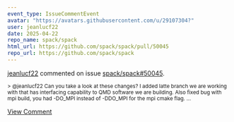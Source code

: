 ```yaml
---
event_type: IssueCommentEvent
avatar: "https://avatars.githubusercontent.com/u/29107304?"
user: jeanlucf22
date: 2025-04-22
repo_name: spack/spack
html_url: https://github.com/spack/spack/pull/50045
repo_url: https://github.com/spack/spack
---
```


<a href='https://github.com/jeanlucf22' target='_blank'>jeanlucf22</a> commented on issue <a href='https://github.com/spack/spack/pull/50045' target='_blank'>spack/spack#50045</a>.

<small>> @jeanlucf22 Can you take a look at these changes? I added latte branch we are working with that has interfacing capability to QMD software we are building. Also fixed bug with mpi build, you had -DO_MPI instead of -DDO_MPI for the mpi cmake flag....</small>

<a href='https://github.com/spack/spack/pull/50045' target='_blank'>View Comment</a>